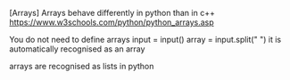 [Arrays]
Arrays behave differently in python than in c++
https://www.w3schools.com/python/python_arrays.asp

You do not need to define arrays
input = input()
array = input.split(" ")
it is automatically recognised as an array

arrays are recognised as lists in python